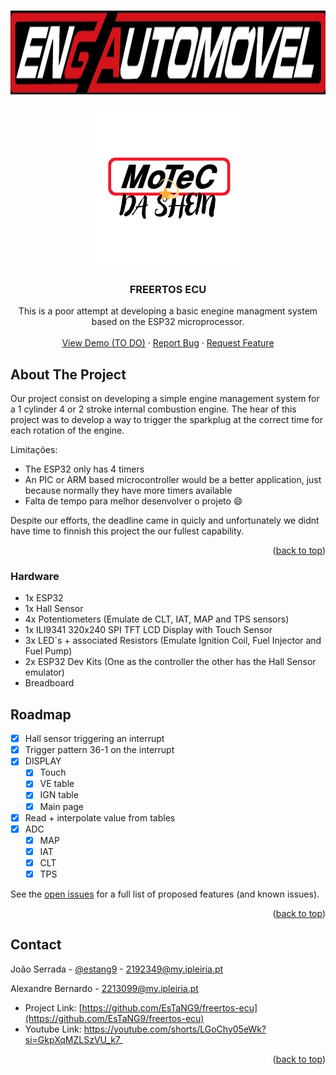 <!-- Improved compatibility of back to top link: See: https://github.com/othneildrew/Best-README-Template/pull/73 -->
<a id="readme-top"></a>

<!-- PROJECT LOGO -->
<br />
<div align="center">
  <a href="https:///github.com/EsTaNG9/freertos-ecu">
    <img src="pics/auto_jpg.jpg" alt="Logo" width="1222" height="134">
  </a>
   <h3></h3>
  <div align="center">
  <a href="https://github.com/https://github.com/EsTaNG9/freertos-ecu">
    <img src="pics/MOTEC_DA_SHEIN.png" alt="Logo" width="250" height="250">
  </a>
</div>

  <h3 align="center">FREERTOS ECU</h3>

  <p align="center">
    This is a poor attempt at developing a basic enegine managment system based on the ESP32 microprocessor.
    <br />
    <br />
    <a href="https://github.com/EsTaNG9/freertos-ecu">View Demo (TO DO)</a>
    ·
    <a href="https://github.com/EsTaNG9/freertos-ecu/issues/new?labels=bug&template=bug-report---.md">Report Bug</a>
    ·
    <a href="https://github.com/EsTaNG9/freertos-ecu/issues/new?labels=enhancement&template=feature-request---.md">Request Feature</a>
  </p>
</div>

<!-- ABOUT THE PROJECT -->
## About The Project

Our project consist on developing a simple engine management system for a 1 cylinder 4 or 2 stroke internal combustion engine.
The hear of this project was to develop a way to trigger the sparkplug at the correct time for each rotation of the engine. 

Limitações:
* The ESP32 only has 4 timers
* An PIC or ARM based microcontroller would be a better application, just because normally they have more timers available
* Falta de tempo para melhor desenvolver o projeto :smile:

Despite our efforts, the deadline came in quicly and unfortunately we didnt have time to finnish this project the our fullest capability.

<p align="right">(<a href="#readme-top">back to top</a>)</p>


### Hardware

*	1x ESP32
*	1x Hall Sensor
*	4x Potentiometers (Emulate de CLT, IAT, MAP and TPS sensors)
*	1x ILI9341 320x240 SPI TFT LCD Display with Touch Sensor
*	3x LED´s + associated Resistors (Emulate Ignition Coil, Fuel Injector and Fuel Pump)
*	2x ESP32 Dev Kits (One as the controller the other has the Hall Sensor emulator)
*	Breadboard


<!-- ROADMAP -->
## Roadmap

- [x] Hall sensor triggering an interrupt
- [x] Trigger pattern 36-1 on the interrupt
- [x] DISPLAY
    - [x] Touch
    - [x] VE table
    - [x] IGN table
    - [x] Main page
- [x] Read + interpolate value from tables
- [x] ADC
    - [x] MAP
    - [x] IAT
    - [x] CLT
    - [x] TPS

See the [open issues](https://github.com/EsTaNG9/freertos-ecu/issues) for a full list of proposed features (and known issues).

<p align="right">(<a href="#readme-top">back to top</a>)</p>


<!-- CONTACT -->
## Contact

João Serrada - [@estang9](https://instagram.com/estang9) - 2192349@my.ipleiria.pt

Alexandre Bernardo - 2213099@my.ipleiria.pt

* Project Link: [https://github.com/EsTaNG9/freertos-ecu](https://github.com/EsTaNG9/freertos-ecu)
* Youtube Link: https://youtube.com/shorts/LGoChy05eWk?si=GkpXqMZLSzVU_k7_

<p align="right">(<a href="#readme-top">back to top</a>)</p>




<!-- MARKDOWN LINKS & IMAGES -->
<!-- https://www.markdownguide.org/basic-syntax/#reference-style-links -->
[issues-shield]: https://img.shields.io/github/issues/othneildrew/Best-README-Template.svg?style=for-the-badge
[issues-url]: https://github.com/othneildrew/Best-README-Template/issues
[product-screenshot]: pics/MOTEC_DA_SHEIN.png
